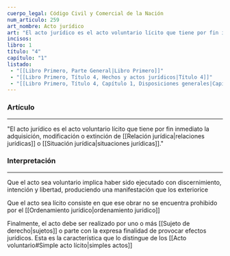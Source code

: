 ```yaml
---
cuerpo_legal: Código Civil y Comercial de la Nación
num_articulo: 259
art_nombre: Acto jurídico
art: "El acto jurídico es el acto voluntario lícito que tiene por fin inmediato la adquisición, modificación o extinción de relaciones o situaciones jurídicas."
incisos: 
libro: 1
título: "4"
capítulo: "1"
listado:
 - "[[Libro Primero, Parte General|Libro Primero]]"
 - "[[Libro Primero, Título 4, Hechos y actos jurídicos|Título 4]]"
 - "[[Libro Primero, Título 4, Capítulo 1, Disposiciones generales|Capítulo 1]]"
---
```

### Artículo
---
"El acto jurídico es el acto voluntario lícito que tiene por fin inmediato la adquisición, modificación o extinción de [[Relación jurídica|relaciones jurídicas]] o [[Situación jurídica|situaciones jurídicas]]."


### Interpretación
---
Que el acto sea voluntario implica haber sido ejecutado con discernimiento, intención y libertad, produciendo una manifestación que los exteriorice

Que el acto sea lícito consiste en que ese obrar no se encuentra prohibido por el [[Ordenamiento jurídico|ordenamiento jurídico]]

Finalmente, el acto debe ser realizado por uno o más [[Sujeto de derecho|sujetos]] o parte con la expresa finalidad de provocar efectos jurídicos. Esta es la característica que lo distingue de los [[Acto voluntario#Simple acto lícito|simples actos]]